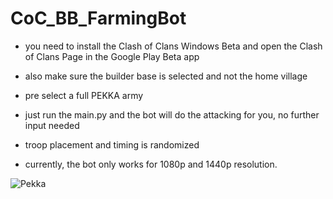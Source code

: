 # CoC_BB_FarmingBot

- you need to install the Clash of Clans Windows Beta and open the Clash of Clans Page in the Google Play Beta app
- also make sure the builder base is selected and not the home village
- pre select a full PEKKA army
- just run the main.py and the bot will do the attacking for you, no further input needed
- troop placement and timing is randomized

- currently, the bot only works for 1080p and 1440p resolution.


  
![Pekka](https://images-wixmp-ed30a86b8c4ca887773594c2.wixmp.com/f/774ba0fd-c421-4cba-9f2b-56b562cc850c/d9id32d-22cfe4ae-8a4c-4359-beba-ed484abc3ae9.png/v1/fill/w_1024,h_640/p_e_k_k_a_coc_render_by_flopperdesigns_d9id32d-fullview.png?token=eyJ0eXAiOiJKV1QiLCJhbGciOiJIUzI1NiJ9.eyJzdWIiOiJ1cm46YXBwOjdlMGQxODg5ODIyNjQzNzNhNWYwZDQxNWVhMGQyNmUwIiwiaXNzIjoidXJuOmFwcDo3ZTBkMTg4OTgyMjY0MzczYTVmMGQ0MTVlYTBkMjZlMCIsIm9iaiI6W1t7ImhlaWdodCI6Ijw9NjQwIiwicGF0aCI6IlwvZlwvNzc0YmEwZmQtYzQyMS00Y2JhLTlmMmItNTZiNTYyY2M4NTBjXC9kOWlkMzJkLTIyY2ZlNGFlLThhNGMtNDM1OS1iZWJhLWVkNDg0YWJjM2FlOS5wbmciLCJ3aWR0aCI6Ijw9MTAyNCJ9XV0sImF1ZCI6WyJ1cm46c2VydmljZTppbWFnZS5vcGVyYXRpb25zIl19.jqZ3qUG3Py7K6YuyFvk4xaZ9B89iDtJbdwosOEyNm3k)
